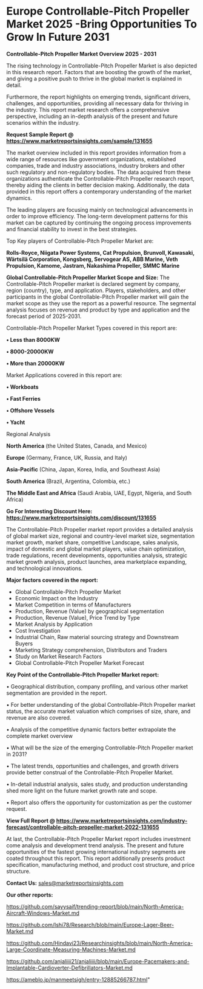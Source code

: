  # Europe Controllable-Pitch Propeller Market 2025 -Bring Opportunities To Grow In Future 2031

<Strong> Controllable-Pitch Propeller Market Overview 2025 - 2031</strong>

The rising technology in Controllable-Pitch Propeller Market is also depicted in this research report. Factors that are boosting the growth of the market, and giving a positive push to thrive in the global market is explained in detail.

Furthermore, the report highlights on emerging trends, significant drivers, challenges, and opportunities, providing all necessary data for thriving in the industry. This report market research offers a comprehensive perspective, including an in-depth analysis of the present and future scenarios within the industry.

<strong>Request Sample Report @ <a href=https://www.marketreportsinsights.com/sample/131655>https://www.marketreportsinsights.com/sample/131655</a></strong>

The market overview included in this report provides information from a wide range of resources like government organizations, established companies, trade and industry associations, industry brokers and other such regulatory and non-regulatory bodies. The data acquired from these organizations authenticate the Controllable-Pitch Propeller research report, thereby aiding the clients in better decision making. Additionally, the data provided in this report offers a contemporary understanding of the market dynamics.

The leading players are focusing mainly on technological advancements in order to improve efficiency. The long-term development patterns for this market can be captured by continuing the ongoing process improvements and financial stability to invest in the best strategies.

Top Key players of Controllable-Pitch Propeller Market are:

<strong>Rolls-Royce, Niigata Power Systems, Cat Propulsion, Brunvoll, Kawasaki, Wärtsilä Corporation, Kongsberg, Servogear AS, ABB Marine, Veth Propulsion, Kamome, Jastram, Nakashima Propeller, SMMC Marine</strong>

<strong><b>Global Controllable-Pitch Propeller Market Scope and Size:</b></strong>
The Controllable-Pitch Propeller market is declared segment by company, region (country), type, and application. Players, stakeholders, and other participants in the global Controllable-Pitch Propeller market will gain the market scope as they use the report as a powerful resource. The segmental analysis focuses on revenue and product by type and application and the forecast period of 2025-2031.

Controllable-Pitch Propeller Market Types covered in this report are:

<strong>• Less than 8000KW

• 8000-20000KW

• More than 20000KW</strong>

Market Applications covered in this report are:

<strong>• Workboats

• Fast Ferries

• Offshore Vessels

• Yacht</strong> 

Regional Analysis

<strong>North America</strong> (the United States, Canada, and Mexico)

<strong>Europe</strong> (Germany, France, UK, Russia, and Italy)

<strong>Asia-Pacific</strong> (China, Japan, Korea, India, and Southeast Asia)

<strong>South America</strong> (Brazil, Argentina, Colombia, etc.)

<strong>The Middle East and Africa</strong> (Saudi Arabia, UAE, Egypt, Nigeria, and South Africa)

<strong>Go For Interesting Discount Here: <a href=https://www.marketreportsinsights.com/discount/131655>https://www.marketreportsinsights.com/discount/131655</a></strong>

The Controllable-Pitch Propeller market report provides a detailed analysis of global market size, regional and country-level market size, segmentation market growth, market share, competitive Landscape, sales analysis, impact of domestic and global market players, value chain optimization, trade regulations, recent developments, opportunities analysis, strategic market growth analysis, product launches, area marketplace expanding, and technological innovations.

<strong><b>Major factors covered in the report:</b></strong>
<ul>
  <li>Global Controllable-Pitch Propeller Market </li>
  <li>Economic Impact on the Industry</li>
  <li>Market Competition in terms of Manufacturers</li>
  <li>Production, Revenue (Value) by geographical segmentation</li>
  <li>Production, Revenue (Value), Price Trend by Type</li>
  <li>Market Analysis by Application</li>
  <li>Cost Investigation</li>
  <li>Industrial Chain, Raw material sourcing strategy and Downstream Buyers</li>
  <li>Marketing Strategy comprehension, Distributors and Traders</li>
  <li>Study on Market Research Factors</li>
  <li>Global Controllable-Pitch Propeller Market Forecast</li>
</ul>

<strong><b>Key Point of the Controllable-Pitch Propeller Market report:</b></strong>

• Geographical distribution, company profiling, and various other market segmentation are provided in the report.

• For better understanding of the global Controllable-Pitch Propeller market status, the accurate market valuation which comprises of size, share, and revenue are also covered.

• Analysis of the competitive dynamic factors better extrapolate the complete market overview

• What will be the size of the emerging Controllable-Pitch Propeller market in 2031?

• The latest trends, opportunities and challenges, and growth drivers provide better construal of the Controllable-Pitch Propeller Market.

• In-detail industrial analysis, sales study, and production understanding shed more light on the future market growth rate and scope.

• Report also offers the opportunity for customization as per the customer request.

<strong><b>View Full Report @ <a href=https://www.marketreportsinsights.com/industry-forecast/controllable-pitch-propeller-market-2022-131655>https://www.marketreportsinsights.com/industry-forecast/controllable-pitch-propeller-market-2022-131655</a></b></strong>


At last, the Controllable-Pitch Propeller Market report includes investment come analysis and development trend analysis. The present and future opportunities of the fastest growing international industry segments are coated throughout this report. This report additionally presents product specification, manufacturing method, and product cost structure, and price structure.

<strong>Contact Us:</strong>
sales@marketreportsinsights.com

<strong>Our other reports:</strong>

<a href=https://github.com/sayysaif/trending-report/blob/main/North-America-Aircraft-Windows-Market.md>https://github.com/sayysaif/trending-report/blob/main/North-America-Aircraft-Windows-Market.md</a>

<a href=https://github.com/Ishi78/Research/blob/main/Europe-Lager-Beer-Market.md>https://github.com/Ishi78/Research/blob/main/Europe-Lager-Beer-Market.md</a>

<a href=https://github.com/Hindavi23/Researchinsights/blob/main/North-America-Large-Coordinate-Measuring-Machines-Market.md>https://github.com/Hindavi23/Researchinsights/blob/main/North-America-Large-Coordinate-Measuring-Machines-Market.md</a>

<a href=https://github.com/anjaliiii21/anjaliiii/blob/main/Europe-Pacemakers-and-Implantable-Cardioverter-Defibrillators-Market.md>https://github.com/anjaliiii21/anjaliiii/blob/main/Europe-Pacemakers-and-Implantable-Cardioverter-Defibrillators-Market.md</a>

<a href=https://ameblo.jp/manmeetsigh/entry-12885266787.html>https://ameblo.jp/manmeetsigh/entry-12885266787.html</a>"
